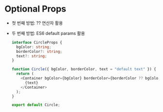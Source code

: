# Optional Props

- 첫 번째 방법: ?? 연산자 활용
- 두 번째 방법: ES6 default params 활용

  ```ts
  interface CircleProps {
    bgColor: string;
    borderColor?: string;
    text?: string;
  }

  function Circle({ bgColor, borderColor, text = "default text" }) {
    return (
      <Container bgColor={bgColor} borderColor={borderColor ?? bgColor}>
        {text}
      </Container>
    );
  }

  export default Circle;
  ```
